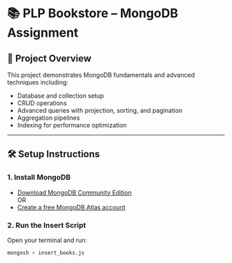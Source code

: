 # 📚 PLP Bookstore – MongoDB Assignment

## 🚀 Project Overview
This project demonstrates MongoDB fundamentals and advanced techniques including:
- Database and collection setup
- CRUD operations
- Advanced queries with projection, sorting, and pagination
- Aggregation pipelines
- Indexing for performance optimization

---

## 🛠 Setup Instructions

### 1. Install MongoDB
- [Download MongoDB Community Edition](https://www.mongodb.com/try/download/community)  
OR  
- [Create a free MongoDB Atlas account](https://www.mongodb.com/atlas/database)

### 2. Run the Insert Script
Open your terminal and run:
```bash
mongosh < insert_books.js
